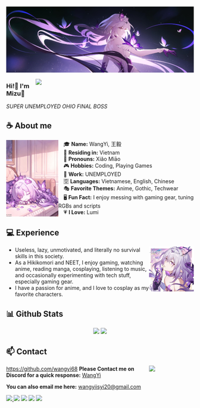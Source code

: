 ![Preview](./images/castorice3.jpg)

<a href="https://discord.gg/w7DzsYpt89"><img align="right" width="425" src="https://lanyard.cnrad.dev/api/738748102311280681?&bg=0d1117&animated=false&hideDiscrim=true&borderRadius=5px&idleMessage=Probably%20doing%20something%20else..."></a>


### Hi!👋 I'm Mizu🍙

*SUPER UNEMPLOYED OHIO FINAL BOSS*

## **☕ About me**
<a href="https://github.com/wangyi68">
  <img align="left" width="140" src="./images/castorice1.jpg">
</a>

&emsp;🎓 **Name:** WangYi, 王毅  
&emsp;📍 **Residing in:** Vietnam  
&emsp;🌸 **Pronouns:** Xiǎo Miāo  
&emsp;🎮 **Hobbies:** Coding, Playing Games  
&emsp;💼 **Work:** UNEMPLOYED  
&emsp;🈳 **Languages:** Vietnamese, English, Chinese   
&emsp;🎭 **Favorite Themes:** Anime, Gothic, Techwear  
&emsp;🖥️ **Fun Fact:** I enjoy messing with gaming gear, tuning RGBs and scripts  
&emsp;💗 **I Love:** Lumi
<br clear="left" />
## **💻 Experience**
<a href="https://github.com/wangyi68"><img align="right" width="120" src="./images/castorice2.jpg"></a>
- Useless, lazy, unmotivated, and literally no survival skills in this society.
- As a Hikikomori and NEET, I enjoy gaming, watching anime, reading manga, cosplaying, listening to music, and occasionally experimenting with tech stuff, especially gaming gear.
- I have a passion for anime, and I love to cosplay as my favorite characters.

## **📊 Github Stats**
<!-- <div><a href="https://github.com/MiyagawaMizu"><img width="100" src="https://cdn.discordapp.com/attachments/1077108830862839848/1107004077621125240/105017051_p13.png"></a><div> -->
<p align="center"><img width="50%" src="https://github-readme-stats.vercel.app/api?username=wangyi68&show_icons=true&count_private=true&theme=react&hide_border=true&bg_color=0D1117"/> <img width="45%" src="https://github-readme-stats.vercel.app/api/top-langs/?username=wangyi68&show_icons=true&count_private=true&theme=react&hide_border=true&bg_color=0D1117&layout=compact"/>
</p>

<!-- ## **🎧 Music**
<p align="center">
<a href="https://spotify-github-profile.kittinanx.com/api/view?uid=z8vtap612j1ajql4wsyhl074i&redirect=true"><img src="https://spotify-github-profile.kittinanx.com/api/view?uid=z8vtap612j1ajql4wsyhl074i&cover_image=true&theme=default&show_offline=false&background_color=121212&interchange=false&bar_color=53b14f&bar_color_cover=false" width="35%"></a><a href="https://open.spotify.com/user/z8vtap612j1ajql4wsyhl074i?si=6962aa5c8435476f"><img width="60%" src="https://spotify-recently-played-readme.vercel.app/api?user=z8vtap612j1ajql4wsyhl074i"></a>
</p> -->

<!-- ## **🧋Cutie Counter** -->
<!-- <p align="center">
	<img src="https://moe-counter.glitch.me/get/@miyagawamizu?theme=moebooru-h"> <br/>
</p> -->
<!-- <a href="https://discord.com/users/738748102311280681"><img align="right" width=400 src="https://count.getloli.com/@miyagawamizu?name=miyagawamizu&theme=rule34&padding=10&offset=0&scale=1&pixelated=1&darkmode=0"></a>
<a href="https://github.com/MiyagawaMizu"><img align="left" width="100" src="./images/mahiro.png"></a>

```yaml
People who visit my profile :3.

Hehe~ another cutie has been caught.
``` -->
<!-- <br><br><br><br> -->
## **📫 Contact**
<a href="">https://github.com/wangyi68<img align="right" width="120" src="./images/jujingyi1.jpg" /></a>
**Please Contact me on Discord for a quick response:** [WangYi](https://discord.com/users/1391995229241868459)

**You can also email me here:** wangyiisyi20@gmail.com

<a href="https://github.com/Meghna-DAS/github-profile-views-counter"><img src="https://komarev.com/ghpvc/?username=wangyi68">
[![](https://img.shields.io/github/followers/MiyagawaMizu?label=Followers&style=social)](https://github.com/MiyagawaMizu)
[![](https://img.shields.io/badge/Discord-7289DA?logo=discord&logoColor=white)](https://discord.gg/)
[![](https://img.shields.io/badge/Steam-1a6a98?logo=steam&logoColor=white)](https://steamcommunity.com/id/MiyagawaMizu)
[![](https://img.shields.io/badge/Mail-D14836?logo=gmail&logoColor=white)](mailto:mizuneenee@gmail.com)
<!-- [![](https://img.shields.io/badge/Telegram-2ca5e0?logo=telegram&logoColor=white)](https://t.me/miyagawamizu) -->
<!-- [![](https://img.shields.io/badge/Kofi-ff5c5a?logo=ko-fi&logoColor=white)](https://ko-fi.com/miyagawamizu) -->
<!-- [![MiyagawaMizu](https://mizu.is-a.dev/public/miyagawamizu.png)](https://mizu.is-a.dev/) -->
